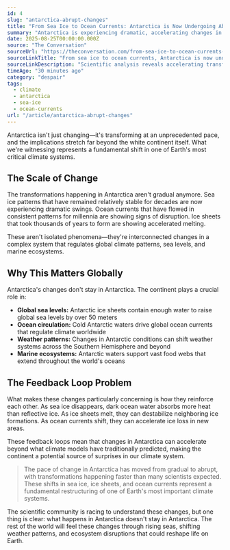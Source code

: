 ```yaml
---
id: 4
slug: "antarctica-abrupt-changes"
title: "From Sea Ice to Ocean Currents: Antarctica is Now Undergoing Abrupt Changes – and We'll All Feel Them"
summary: "Antarctica is experiencing dramatic, accelerating changes in sea ice, ocean currents, and ice sheet stability. These abrupt shifts in one of Earth's most critical climate systems will have far-reaching consequences for global sea levels, weather patterns, and marine ecosystems that affect us all."
date: 2025-08-25T00:00:00.000Z
source: "The Conversation"
sourceUrl: "https://theconversation.com/from-sea-ice-to-ocean-currents-antarctica-is-now-undergoing-abrupt-changes-and-well-all-feel-them-262615"
sourceLinkTitle: "From sea ice to ocean currents, Antarctica is now undergoing abrupt changes – and we'll all feel them"
sourceLinkDescription: "Scientific analysis reveals accelerating transformations in Antarctica's critical climate systems with global implications."
timeAgo: "30 minutes ago"
category: "despair"
tags:
  - climate
  - antarctica
  - sea-ice
  - ocean-currents
url: "/article/antarctica-abrupt-changes"
---
```


Antarctica isn't just changing—it's transforming at an unprecedented pace, and the implications stretch far beyond the white continent itself. What we're witnessing represents a fundamental shift in one of Earth's most critical climate systems.

## The Scale of Change

The transformations happening in Antarctica aren't gradual anymore. Sea ice patterns that have remained relatively stable for decades are now experiencing dramatic swings. Ocean currents that have flowed in consistent patterns for millennia are showing signs of disruption. Ice sheets that took thousands of years to form are showing accelerated melting.

These aren't isolated phenomena—they're interconnected changes in a complex system that regulates global climate patterns, sea levels, and marine ecosystems.

## Why This Matters Globally

Antarctica's changes don't stay in Antarctica. The continent plays a crucial role in:

- **Global sea levels:** Antarctic ice sheets contain enough water to raise global sea levels by over 50 meters
- **Ocean circulation:** Cold Antarctic waters drive global ocean currents that regulate climate worldwide
- **Weather patterns:** Changes in Antarctic conditions can shift weather systems across the Southern Hemisphere and beyond
- **Marine ecosystems:** Antarctic waters support vast food webs that extend throughout the world's oceans

## The Feedback Loop Problem

What makes these changes particularly concerning is how they reinforce each other. As sea ice disappears, dark ocean water absorbs more heat than reflective ice. As ice sheets melt, they can destabilize neighboring ice formations. As ocean currents shift, they can accelerate ice loss in new areas.

These feedback loops mean that changes in Antarctica can accelerate beyond what climate models have traditionally predicted, making the continent a potential source of surprises in our climate system.

> The pace of change in Antarctica has moved from gradual to abrupt, with transformations happening faster than many scientists expected. These shifts in sea ice, ice sheets, and ocean currents represent a fundamental restructuring of one of Earth's most important climate systems.

The scientific community is racing to understand these changes, but one thing is clear: what happens in Antarctica doesn't stay in Antarctica. The rest of the world will feel these changes through rising seas, shifting weather patterns, and ecosystem disruptions that could reshape life on Earth.